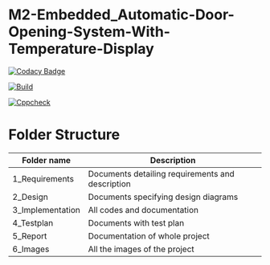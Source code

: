 # M2-Embedded_Automatic-Door-Opening-System-With-Temperature-Display

[![Codacy Badge](https://api.codacy.com/project/badge/Grade/109cf19945bc42e18a0b79c656660333)](https://app.codacy.com/gh/Harish1307/M2-Embedded_Automatic-Door-Opening-System-With-Temperature-Display?utm_source=github.com&utm_medium=referral&utm_content=Harish1307/M2-Embedded_Automatic-Door-Opening-System-With-Temperature-Display&utm_campaign=Badge_Grade_Settings)

[![Build](https://github.com/Harish1307/M2-Embedded_Automatic-Door-Opening-System-With-Temperature-Display/actions/workflows/COMPILE.yml/badge.svg)](https://github.com/Harish1307/M2-Embedded_Automatic-Door-Opening-System-With-Temperature-Display/actions/workflows/COMPILE.yml)

[![Cppcheck](https://github.com/Harish1307/M2-Embedded_Automatic-Door-Opening-System-With-Temperature-Display/actions/workflows/Cppcheck.yml/badge.svg)](https://github.com/Harish1307/M2-Embedded_Automatic-Door-Opening-System-With-Temperature-Display/actions/workflows/Cppcheck.yml)

# Folder Structure
Folder name        | Description                                     |
-------------------|-------------------------------------------------|
1_Requirements     | Documents detailing requirements and description|
2_Design           | Documents specifying design diagrams            |
3_Implementation   | All codes and documentation                     |
4_Testplan         | Documents with test plan                        |
5_Report           | Documentation of whole project                  |
6_Images           | All the images of the project                   |
